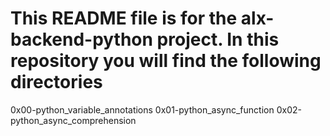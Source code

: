# This README file is for the alx-backend-python project. In this repository you will find the following directories

0x00-python_variable_annotations
0x01-python_async_function
0x02-python_async_comprehension
